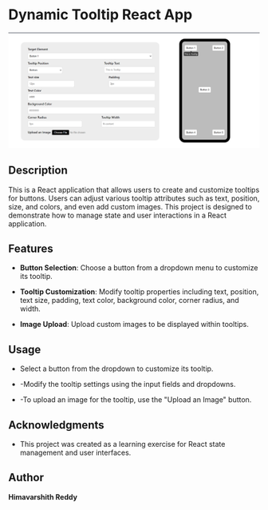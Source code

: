 # Dynamic Tooltip React App

![Screenshot](screenshot.png)

## Description

This is a React application that allows users to create and customize tooltips for buttons. Users can adjust various tooltip attributes such as text, position, size, and colors, and even add custom images. This project is designed to demonstrate how to manage state and user interactions in a React application.

## Features

- **Button Selection**: Choose a button from a dropdown menu to customize its tooltip.

- **Tooltip Customization**: Modify tooltip properties including text, position, text size, padding, text color, background color, corner radius, and width.

- **Image Upload**: Upload custom images to be displayed within tooltips.


 ## Usage

- Select a button from the dropdown to customize its tooltip.
  
- -Modify the tooltip settings using the input fields and dropdowns.
  
- -To upload an image for the tooltip, use the "Upload an Image" button.

  
## Acknowledgments

- This project was created as a learning exercise for React state management and user interfaces.


## Author

**Himavarshith Reddy**

